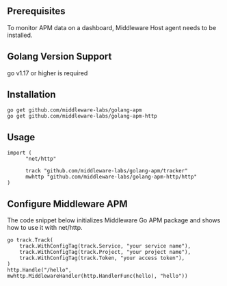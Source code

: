 ## Prerequisites

To monitor APM data on a dashboard, Middleware Host agent needs to be installed.

## Golang Version Support

go v1.17 or higher is required


## Installation

```
go get github.com/middleware-labs/golang-apm
go get github.com/middleware-labs/golang-apm-http
```

## Usage

```
import (
      "net/http"
      
	  track "github.com/middleware-labs/golang-apm/tracker"
	  mwhttp "github.com/middleware-labs/golang-apm-http/http"
)
```

## Configure Middleware APM

The code snippet below initializes Middleware Go APM package and shows how to use it with net/http.
```   
go track.Track(
    track.WithConfigTag(track.Service, "your service name"),
    track.WithConfigTag(track.Project, "your project name"),
    track.WithConfigTag(track.Token, "your access token"),
)
http.Handle("/hello", mwhttp.MiddlewareHandler(http.HandlerFunc(hello), "hello"))
```
